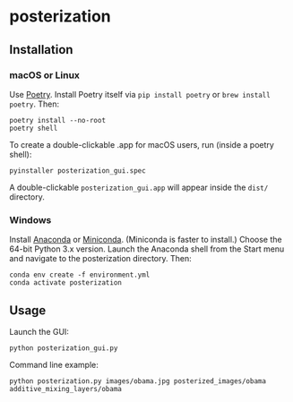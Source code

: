 # posterization

## Installation

### macOS or Linux

Use [Poetry](https://python-poetry.org/). Install Poetry itself via `pip install poetry` or `brew install poetry`. Then:

    poetry install --no-root
    poetry shell

To create a double-clickable .app for macOS users, run (inside a poetry shell):

    pyinstaller posterization_gui.spec

A double-clickable `posterization_gui.app` will appear inside the `dist/` directory.

### Windows

Install [Anaconda](https://www.anaconda.com/products/individual) or [Miniconda](https://docs.conda.io/en/latest/miniconda.html).
(Miniconda is faster to install.) Choose the 64-bit Python 3.x version. Launch the Anaconda shell from the Start menu and navigate to the posterization directory.
Then:

    conda env create -f environment.yml
    conda activate posterization

## Usage

Launch the GUI:

    python posterization_gui.py

Command line example:

    python posterization.py images/obama.jpg posterized_images/obama additive_mixing_layers/obama
